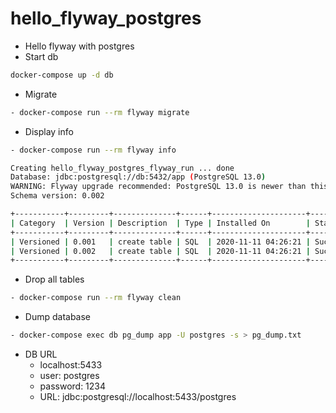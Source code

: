 # hello_flyway_postgres
- Hello flyway with postgres
- Start db
```bash
docker-compose up -d db
```
- Migrate
```bash
- docker-compose run --rm flyway migrate
```
- Display info
```bash
- docker-compose run --rm flyway info
```
```bash
Creating hello_flyway_postgres_flyway_run ... done                                                                      Flyway Community Edition 6.0.1 by Boxfuse
Database: jdbc:postgresql://db:5432/app (PostgreSQL 13.0)
WARNING: Flyway upgrade recommended: PostgreSQL 13.0 is newer than this version of Flyway and support has not been tested. The latest supported version of PostgreSQL is 12.
Schema version: 0.002

+-----------+---------+--------------+------+---------------------+---------+
| Category  | Version | Description  | Type | Installed On        | State   |
+-----------+---------+--------------+------+---------------------+---------+
| Versioned | 0.001   | create table | SQL  | 2020-11-11 04:26:21 | Success |
| Versioned | 0.002   | create table | SQL  | 2020-11-11 04:26:21 | Success |
+-----------+---------+--------------+------+---------------------+---------+
```
- Drop all tables
```bash
- docker-compose run --rm flyway clean
```
- Dump database
```bash
- docker-compose exec db pg_dump app -U postgres -s > pg_dump.txt
```
- DB URL
    - localhost:5433
    - user: postgres
    - password: 1234
    - URL: jdbc:postgresql://localhost:5433/postgres